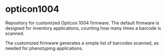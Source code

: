 opticon1004
===========

Repository for customized Opticon 1004 firmware. The default firmware is designed for inventory applications, counting how many times a barcode is scanned. 

The customized firmware generates a simple list of barcodes scanned, as needed for phenotyping applications.

